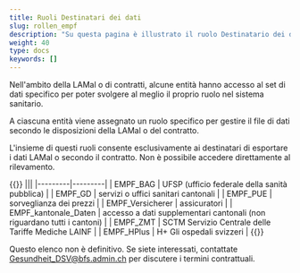 ```yaml
---
title: Ruoli Destinatari dei dati
slug: rollen_empf
description: "Su questa pagina è illustrato il ruolo Destinatario dei dati (EMPF)."
weight: 40
type: docs
keywords: []
---
```


Nell'ambito della LAMal o di contratti, alcune entità hanno accesso al set di dati specifico per poter svolgere al meglio il proprio ruolo nel sistema sanitario.

A ciascuna entità viene assegnato un ruolo specifico per gestire il file di dati secondo le disposizioni della LAMal o del contratto.

L'insieme di questi ruoli consente esclusivamente ai destinatari di esportare i dati LAMal o secondo il contratto. Non è possibile accedere direttamente al rilevamento. 

{{<markdown>}}
|||
|---------|---------|
| EMPF_BAG | UFSP (ufficio federale della sanità pubblica) |
| EMPF_GD | servizi o uffici sanitari cantonali |
| EMPF_PUE | sorveglianza dei prezzi |
| EMPF_Versicherer | assicuratori |
| EMPF_kantonale_Daten | accesso a dati supplementari cantonali (non riguardano tutti i cantoni) |
| EMPF_ZMT | SCTM Servizio Centrale delle Tariffe Mediche LAINF | 
| EMPF_HPlus | H+ Gli ospedali svizzeri |
{{</markdown>}}

Questo elenco non è definitivo. Se siete interessati, contattate <Gesundheit_DSV@bfs.admin.ch> per discutere i termini contrattuali.
